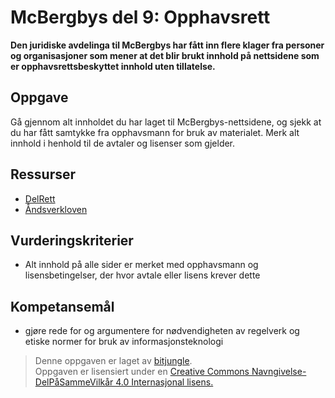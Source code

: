 McBergbys del 9: Opphavsrett
============================
**Den juridiske avdelinga til McBergbys har fått inn flere klager fra personer og organisasjoner som mener at det blir brukt innhold på nettsidene som er opphavsrettsbeskyttet innhold uten tillatelse.**

Oppgave
-------
Gå gjennom alt innholdet du har laget til McBergbys-nettsidene, og sjekk at du har fått samtykke fra opphavsmann for bruk av materialet. Merk alt innhold i henhold til de avtaler og lisenser som gjelder.

Ressurser
---------
* [DelRett](http://DelRett.no)
* [Åndsverkloven](https://lovdata.no/dokument/NL/lov/1961-05-12-2)

Vurderingskriterier
-------------------
* Alt innhold på alle sider er merket med opphavsmann og lisensbetingelser, der hvor avtale eller lisens krever dette

Kompetansemål
-------------
* gjøre rede for og argumentere for nødvendigheten av regelverk og etiske normer for bruk av informasjonsteknologi

>Denne oppgaven er laget av [bitjungle](https://github.com/bitjungle).  
>Oppgaven er lisensiert under en
>[Creative Commons Navngivelse-DelPåSammeVilkår 4.0 Internasjonal lisens.
](http://creativecommons.org/licenses/by-sa/4.0/)
